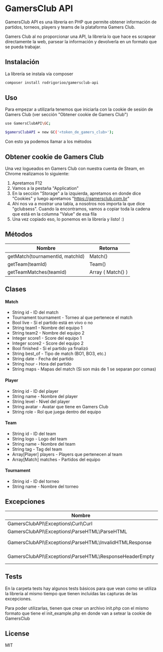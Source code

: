 # GamersClub API

GamersClub API es una librería en PHP que permite obtener información de partidos, torneos, players y teams de la plataforma Gamers Club.

Gamers Club al no proporcionar una API, la librería lo que hace es scrapear directamente la web, parsear la información y devolverla en un formato que se pueda trabajar.

## Instalación

La librería se instala vía composer

```sh
composer install rodrigorioo/gamersclub-api
```

## Uso

Para empezar a utilizarla tenemos que iniciarla con la cookie de sesión de Gamers Club (ver sección "Obtener cookie de Gamers Club")

```sh
use GamersClubAPI\GC;

$gamersClubAPI = new GC('<token_de_gamers_club>');
```

Con esto ya podemos llamar a los métodos

## Obtener cookie de Gamers Club

Una vez logueados en Gamers Club con nuestra cuenta de Steam, en Chrome realizamos lo siguiente:

1. Apretamos F12
2. Vamos a la pestaña "Application"
3. En la sección "Storage" a la izquierda, apretamos en donde dice "Cookies" y luego apretamos "https://gamersclub.com.br"
4. Ahi nos va a mostrar una tabla, a nosotros nos importa la que dice "gclubsess". Cuando la encontramos, vamos a copiar toda la cadena que está en la columna "Value" de esa fila
5. Una vez copiado eso, lo ponemos en la librería y listo! :)


## Métodos

| Nombre | Retorna |
| ------ | ------ |
| getMatch(tournamentId, matchId) | Match() |
| getTeam(teamId) | Team() |
| getTeamMatches(teamId) | Array ( Match() ) |

## Clases

#### Match

- String id - ID del match
- Tournament tournament - Torneo al que pertenece el match
- Bool live - Si el partido está en vivo o no
- String team1 - Nombre del equipo 1
- String team2 - Nombre del equipo 2
- Integer score1 - Score del equipo 1
- Integer score2 - Score del equipo 2
- Bool finished - Si el partido ya finalizó
- String best_of - Tipo de match (BO1, BO3, etc.)
- String date - Fecha del partido
- String hour - Hora del partido
- String maps - Mapas del match (Si son más de 1 se separan por comas)

#### Player

- String id - ID del player
- String name - Nombre del player
- String level - Nivel del player
- String avatar - Avatar que tiene en Gamers Club
- String role - Rol que juega dentro del equipo

#### Team

- String id - ID del team
- String logo - Logo del team
- String name - Nombre del team
- String tag - Tag del team
- Array[Player] players - Players que pertenecen al team
- Array[Match] matches - Partidos del equipo

#### Tournament

- String id - ID del torneo
- String name - Nombre del torneo

## Excepciones

| Nombre | Descripción |
| ------ | ------ |
| GamersClubAPI\Exceptions\Curl\Curl |  |
| GamersClubAPI\Exceptions\ParseHTML\ParseHTML |  |
| GamersClubAPI\Exceptions\ParseHTML\InvalidHTMLResponse | Hereda de GamersClubAPI\Exceptions\ParseHTML\ParseHTML | |
| GamersClubAPI\Exceptions\ParseHTML\ResponseHeaderEmpty | Hereda de GamersClubAPI\Exceptions\ParseHTML\ParseHTML |

## Tests

En la carpeta tests hay algunos tests básicos para que vean como se utiliza la librería al mismo tiempo que tienen incluídas las capturas de las excepciones.

Para poder utilizarlas, tienen que crear un archivo init.php con el mismo formato que tiene el init_example.php en donde van a setear la cookie de GamersClub

## License

MIT